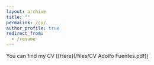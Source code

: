 ```yaml
---
layout: archive
title: ""
permalink: /cv/
author_profile: true
redirect_from:
  - /resume
---
```


You can find my CV [[Here](/files/CV Adolfo Fuentes.pdf)]
